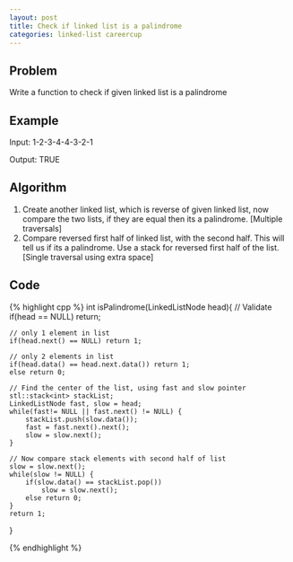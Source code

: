 ```yaml
---
layout: post
title: Check if linked list is a palindrome
categories: linked-list careercup
---
```


## Problem
Write a function to check if given linked list is a palindrome

## Example

Input: 1-2-3-4-4-3-2-1

Output: TRUE

## Algorithm
1. Create another linked list, which is reverse of given linked list, now compare the two lists, if they are equal then its a palindrome. [Multiple traversals]
2. Compare reversed first half of linked list, with the second half. This will tell us if its a palindrome. Use a stack for reversed first half of the list. [Single traversal using extra space]

## Code
{% highlight cpp %}
int isPalindrome(LinkedListNode head){
	// Validate
	if(head == NULL) return;
	
	// only 1 element in list
	if(head.next() == NULL) return 1; 
	
	// only 2 elements in list
	if(head.data() == head.next.data()) return 1;
	else return 0;
	
	// Find the center of the list, using fast and slow pointer
	stl::stack<int> stackList;
	LinkedListNode fast, slow = head;
	while(fast!= NULL || fast.next() != NULL) {
		stackList.push(slow.data());
		fast = fast.next().next();
		slow = slow.next();
	}
	
	// Now compare stack elements with second half of list
	slow = slow.next();
	while(slow != NULL) {
		if(slow.data() == stackList.pop())
			slow = slow.next();
		else return 0;
	}
	return 1;
}

{% endhighlight %}